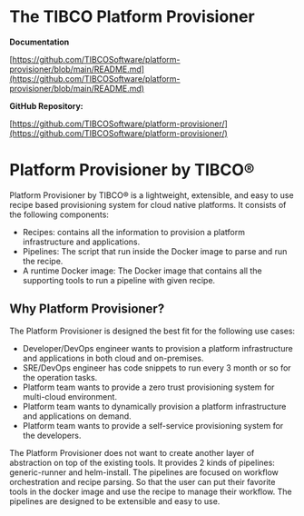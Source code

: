 # The TIBCO Platform Provisioner

**Documentation**

[https://github.com/TIBCOSoftware/platform-provisioner/blob/main/README.md](https://github.com/TIBCOSoftware/platform-provisioner/blob/main/README.md)

**GitHub Repository:**

[https://github.com/TIBCOSoftware/platform-provisioner/](https://github.com/TIBCOSoftware/platform-provisioner/)

# Platform Provisioner by TIBCO®

Platform Provisioner by TIBCO® is a lightweight, extensible, and easy to use recipe based provisioning system for cloud native platforms.
It consists of the following components:

* Recipes: contains all the information to provision a platform infrastructure and applications.
* Pipelines: The script that run inside the Docker image to parse and run the recipe.
* A runtime Docker image: The Docker image that contains all the supporting tools to run a pipeline with given recipe.

## Why Platform Provisioner?

The Platform Provisioner is designed the best fit for the following use cases:

* Developer/DevOps engineer wants to provision a platform infrastructure and applications in both cloud and on-premises.
* SRE/DevOps engineer has code snippets to run every 3 month or so for the operation tasks.
* Platform team wants to provide a zero trust provisioning system for multi-cloud environment.
* Platform team wants to dynamically provision a platform infrastructure and applications on demand.
* Platform team wants to provide a self-service provisioning system for the developers.

The Platform Provisioner does not want to create another layer of abstraction on top of the existing tools. It provides 2 kinds of pipelines: generic-runner and helm-install.
The pipelines are focused on workflow orchestration and recipe parsing. So that the user can put their favorite tools in the docker image and use the recipe to manage their workflow.
The pipelines are designed to be extensible and easy to use.
